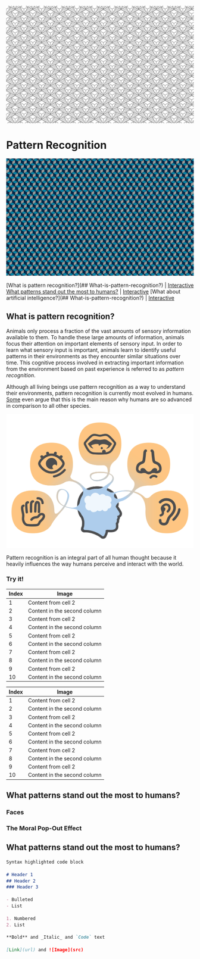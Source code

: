 ![](stairs.png)
# Pattern Recognition
![](cude.png)

[What is pattern recognition?](## What-is-pattern-recognition?) | [Interactive](##Try-it)
[What patterns stand out the most to humans?](##-What-is-pattern-recognition?) | [Interactive](##Try-it)
[What about artificial intelligence?](## What-is-pattern-recognition?) | [Interactive](##Try-it)


## What is pattern recognition?

Animals only process a fraction of the vast amounts of sensory information available to them. To handle these large amounts of information, animals focus their attention on important elements of sensory input. In order to learn what sensory input is important, animals learn to identify useful patterns in their environments as they encounter similar situations over time. This cognitive process involved in extracting important information from the environment based on past experience is referred to as *pattern recognition*.

Although all living beings use pattern recognition as a way to understand their environments, pattern recognition is currently most evolved in humans. [Some](https://www.ncbi.nlm.nih.gov/pmc/articles/PMC4141622/) even argue that this is the main reason why humans are so advanced in comparison to all other species. 

![Senses](sens.jpg)

Pattern recognition is an integral part of all human thought because it heavily influences the way humans perceive and interact with the world.

### **Try it!** 
Index | Image
------------ | -------------
1 | Content from cell 2
2 | Content in the second column
3 | Content from cell 2
4 | Content in the second column
5 | Content from cell 2
6 | Content in the second column
7 | Content from cell 2
8 | Content in the second column
9 | Content from cell 2
10 | Content in the second column


Index | Image
------------ | -------------
1 | Content from cell 2
2 | Content in the second column
3 | Content from cell 2
4 | Content in the second column
5 | Content from cell 2
6 | Content in the second column
7 | Content from cell 2
8 | Content in the second column
9 | Content from cell 2
10 | Content in the second column

## What patterns stand out the most to humans?

### Faces

### The Moral Pop-Out Effect

## What patterns stand out the most to humans?


```markdown
Syntax highlighted code block

# Header 1
## Header 2
### Header 3

- Bulleted
- List

1. Numbered
2. List

**Bold** and _Italic_ and `Code` text

[Link](url) and ![Image](src)
```
